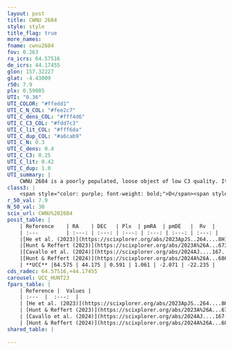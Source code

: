```yaml
---
layout: post
title: CWNU 2684
style: style
title_flag: true
more_names: 
fname: cwnu2684
fov: 0.263
ra_icrs: 64.57516
de_icrs: 44.17455
glon: 157.32227
glat: -4.43009
r50: 7.9
plx: 0.59085
UTI: "0.36"
UTI_COLOR: "#ffedd1"
UTI_C_N_COL: "#fee2c7"
UTI_C_dens_COL: "#fff4d6"
UTI_C_C3_COL: "#fdd7c3"
UTI_C_lit_COL: "#fff6da"
UTI_C_dup_COL: "#a6cab9"
UTI_C_N: 0.3
UTI_C_dens: 0.4
UTI_C_C3: 0.25
UTI_C_lit: 0.42
UTI_C_dup: 1.0
UTI_summary: |
    CWNU 2684 is a poorly populated, loose object of low C3 quality. It was recently reported in the literature.
class3: |
    <span style="color: purple; font-weight: bold;">D</span><span style="color: #FFC300; font-weight: bold;">B</span>
r_50_val: 7.9
N_50_val: 30
scix_url: CWNU%202684
posit_table: |
    | Reference    | RA    | DEC   | Plx  | pmRA  | pmDE   |  Rv  |
    | :---         | :---: | :---: | :---: | :---: | :---: | :---: |
    |[He et al. (2023)](https://scixplorer.org/abs/2023ApJS..264....8H) | 64.593 | 44.212 | 0.589 | 1.084 | -2.097 | -- |
    |[Hunt & Reffert (2023)](https://scixplorer.org/abs/2023A%26A...673A.114H) | 64.628 | 44.155 | 0.589 | 1.092 | -2.086 | -5.296 |
    |[Cavallo et al. (2024)](https://scixplorer.org/abs/2024AJ....167...12C) | 64.568 | 44.184 | 0.59 | -- | -- | -- |
    |[Hunt & Reffert (2024)](https://scixplorer.org/abs/2024A%26A...686A..42H) | 64.628 | 44.155 | 0.589 | 1.092 | -2.086 | -5.296 |
    | **UCC** |64.575 | 44.175 | 0.591 | 1.061 | -2.071 | -22.235 | 
cds_radec: 64.57516,+44.17455
carousel: UCC_HUNT23
fpars_table: |
    | Reference |  Values |
    | :---  |  :---:  |
    | [He et al. (2023)](https://scixplorer.org/abs/2023ApJS..264....8H) | `A0=1.85, m-M=10.95, logAge=8.65` |
    | [Hunt & Reffert (2023)](https://scixplorer.org/abs/2023A%26A...673A.114H) | `AV50=1.626, diffAV50=1.21, MOD50=11.013, logAge50=8.258` |
    | [Cavallo et al. (2024)](https://scixplorer.org/abs/2024AJ....167...12C) | `AV50=1.63, dMod50=11.32, logAge50=8.53, [Fe/H]50=0.51` |
    | [Hunt & Reffert (2024)](https://scixplorer.org/abs/2024A%26A...686A..42H) | `MassJ=143.378` |
shared_table: |
    
---
```

